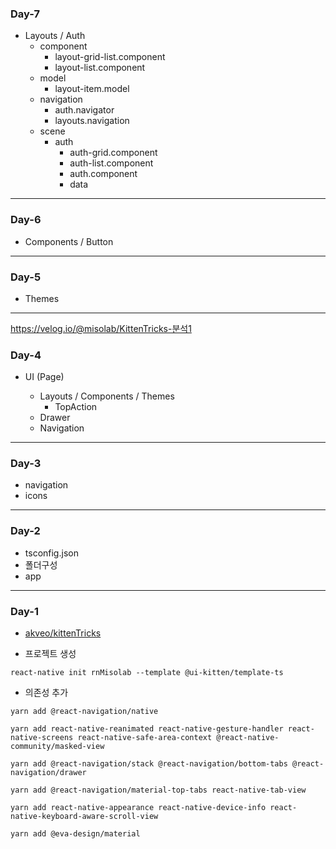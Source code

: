 ### Day-7

- Layouts / Auth
  - component
    - layout-grid-list.component
    - layout-list.component
  - model
    - layout-item.model
  - navigation
    - auth.navigator
    - layouts.navigation
  - scene
    - auth
      - auth-grid.component
      - auth-list.component
      - auth.component
      - data

---

### Day-6

- Components / Button

---

### Day-5

- Themes

---

https://velog.io/@misolab/KittenTricks-분석1

### Day-4

- UI (Page)

  - Layouts / Components / Themes
    - TopAction
  - Drawer
  - Navigation

---

### Day-3

- navigation
- icons

---

### Day-2

- tsconfig.json
- 폴더구성
- app

---

### Day-1

- [akveo/kittenTricks](https://github.com/akveo/kittenTricks)

- 프로젝트 생성

```
react-native init rnMisolab --template @ui-kitten/template-ts
```

- 의존성 추가

```
yarn add @react-navigation/native
```

```
yarn add react-native-reanimated react-native-gesture-handler react-native-screens react-native-safe-area-context @react-native-community/masked-view
```

```
yarn add @react-navigation/stack @react-navigation/bottom-tabs @react-navigation/drawer
```

```
yarn add @react-navigation/material-top-tabs react-native-tab-view
```

```
yarn add react-native-appearance react-native-device-info react-native-keyboard-aware-scroll-view
```

```
yarn add @eva-design/material
```

